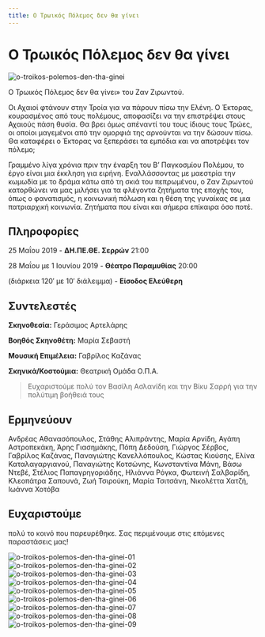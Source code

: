 ```yaml
---
title: Ο Τρωικός Πόλεμος δεν θα γίνει
---
```


# Ο Τρωικός Πόλεμος δεν θα γίνει

![o-troikos-polemos-den-tha-ginei](/img/o-troikos-polemos-den-tha-ginei/poster.jpg)

Ο Τρωικός Πόλεμος δεν θα γίνει» του Ζαν Ζιρωντού.

Οι Αχαιοί φτάνουν στην Τροία για να πάρουν πίσω την Ελένη. Ο Έκτορας, κουρασμένος από τους πολέμους, αποφασίζει να την επιστρέψει στους Αχαιούς πάση θυσία. Θα βρει όμως απέναντί του τους ίδιους τους Τρώες, οι οποίοι μαγεμένοι από την ομορφιά της αρνούνται να την δώσουν πίσω. Θα καταφέρει ο Έκτορας να ξεπεράσει τα εμπόδια και να αποτρέψει τον πόλεμο;

Γραμμένο λίγα χρόνια πριν την έναρξη του Β’ Παγκοσμίου Πολέμου, το έργο είναι μια έκκληση για ειρήνη. Εναλλάσσοντας με μαεστρία την κωμωδία με το δράμα κάτω από τη σκιά του πεπρωμένου, ο Ζαν Ζιρωντού κατορθώνει να μας μιλήσει για τα φλέγοντα ζητήματα της εποχής του, όπως ο φανατισμός, η κοινωνική πόλωση και η θέση της γυναίκας σε μια πατριαρχική κοινωνία. Ζητήματα που είναι και σήμερα επίκαιρα όσο ποτέ.

## Πληροφορίες
25 Μαΐου 2019 - **ΔΗ.ΠΕ.ΘΕ. Σερρών** 21:00 

28 Μαΐου με 1 Ιουνίου 2019 - **Θέατρο Παραμυθίας** 20:00

(διάρκεια 120′ με 10′ διάλειμμα) - **Είσοδος Ελεύθερη**

## Συντελεστές
**Σκηνοθεσία:** Γεράσιμος Αρτελάρης

**Βοηθός Σκηνοθέτη:** Μαρία Σεβαστή

**Μουσική Επιμέλεια:** Γαβρίλος Καζάνας

**Σκηνικά/Κοστούμια:** Θεατρική Ομάδα Ο.Π.Α.

> Ευχαριστούμε πολύ τον Βασίλη Ασλανίδη και την Βίκυ Σαρρή για την πολύτιμη βοήθειά τους

## Ερμηνεύουν
Ανδρέας Αθανασόπουλος, Στάθης Αλιπράντης, Μαρία Αρνίδη, Αγάπη Αστροπεκάκη, Άρης Γιασημάκης, Πόπη Δεδούση, Γιώργος Σέρβος, Γαβρίλος Καζάνας, Παναγιώτης Κανελλόπουλος, Κώστας Κιούσης, Ελίνα Καταλαγαργιανού, Παναγιώτης Κοτσώνης, Κωνσταντίνα Μάνη, Βάσω Ντεβέ, Στέλιος Παπαγρηγοριάδης, Ηλιάννα Ρόγκα, Φωτεινή Σαλβαρίδη, Κλεοπάτρα Σαπουνά, Ζωή Τσιρούκη, Μαρία Τσιτσάνη, Νικολέττα Χατζή, Ιωάννα Χοτόβα

## Ευχαριστούμε 
πολύ το κοινό που παρευρέθηκε. Σας περιμένουμε στις επόμενες παραστάσεις μας!

![o-troikos-polemos-den-tha-ginei-01](/img/o-troikos-polemos-den-tha-ginei/01.jpg)
![o-troikos-polemos-den-tha-ginei-02](/img/o-troikos-polemos-den-tha-ginei/02.jpg)
![o-troikos-polemos-den-tha-ginei-03](/img/o-troikos-polemos-den-tha-ginei/03.jpg)
![o-troikos-polemos-den-tha-ginei-04](/img/o-troikos-polemos-den-tha-ginei/04.jpg)
![o-troikos-polemos-den-tha-ginei-05](/img/o-troikos-polemos-den-tha-ginei/05.jpg)
![o-troikos-polemos-den-tha-ginei-06](/img/o-troikos-polemos-den-tha-ginei/06.jpg)
![o-troikos-polemos-den-tha-ginei-07](/img/o-troikos-polemos-den-tha-ginei/07.jpg)
![o-troikos-polemos-den-tha-ginei-08](/img/o-troikos-polemos-den-tha-ginei/08.jpg)
![o-troikos-polemos-den-tha-ginei-09](/img/o-troikos-polemos-den-tha-ginei/09.jpg)
